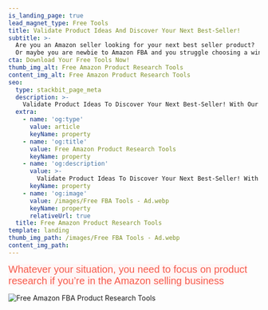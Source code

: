 ```yaml
---
is_landing_page: true
lead_magnet_type: Free Tools
title: Validate Product Ideas And Discover Your Next Best-Seller!
subtitle: >-  
  Are you an Amazon seller looking for your next best seller product?
  Or maybe you are newbie to Amazon FBA and you struggle choosing a winning product?
cta: Download Your Free Tools Now!
thumb_img_alt: Free Amazon Product Research Tools
content_img_alt: Free Amazon Product Research Tools
seo:
  type: stackbit_page_meta
  description: >-
    Validate Product Ideas To Discover Your Next Best-Seller! With Our Free Product Research Tools.
  extra:
    - name: 'og:type'
      value: article
      keyName: property
    - name: 'og:title'
      value: Free Amazon Product Research Tools
      keyName: property
    - name: 'og:description'
      value: >-
        Validate Product Ideas To Discover Your Next Best-Seller! With Our Free Product Research Tools.
      keyName: property
    - name: 'og:image'
      value: /images/Free FBA Tools - Ad.webp
      keyName: property
      relativeUrl: true
  title: Free Amazon Product Research Tools
template: landing
thumb_img_path: /images/Free FBA Tools - Ad.webp
content_img_path:
---
```

<span style="color: rgb(246, 92, 77); background-color: rgb(255, 246, 246); font-size: 20px; font-family: &quot;Archivo Narrow&quot;, sans-serif;"><span class="font-style-heading">Whatever your situation, you need to focus on product research if you’re in the Amazon selling business</span></span>

<img
    src="/images/Free FBA Tools - Ad.webp"
    alt="Free Amazon FBA Product Research Tools"/>

<div class="ml-form-embed"
  data-account="3346150:e2k4d6o1l1"
  data-form="4525225:z1h9v3">
</div>